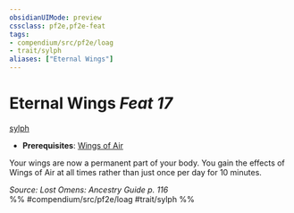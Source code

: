 ```yaml
---
obsidianUIMode: preview
cssclass: pf2e,pf2e-feat
tags:
- compendium/src/pf2e/loag
- trait/sylph
aliases: ["Eternal Wings"]
---
```

# Eternal Wings  *Feat 17*  
[sylph](../../rules/traits/sylph-b2.md)  

- **Prerequisites**: [Wings of Air](wings-of-air-loag.md)

Your wings are now a permanent part of your body. You gain the effects of Wings of Air at all times rather than just once per day for 10 minutes.

*Source: Lost Omens: Ancestry Guide p. 116*  
%% #compendium/src/pf2e/loag #trait/sylph %%